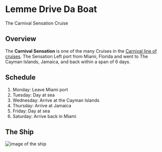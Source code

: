 # Lemme Drive Da Boat
The Carnival Sensation Cruise
## Overview 
The **Carnival Sensation** is one of the many Cruises in the [Carnival line of cruises](https://www.carnival.com/?gclsrc=aw.ds&gclid=EAIaIQobChMI8sPKlojJ5QIVhJ-zCh3U1w36EAAYASAAEgJsN_D_BwE&gclsrc=aw.ds). The Sensation Left port from Miami, Florida and went to The Cayman Islands, Jamaica, and back within a span of 6 days.
## Schedule
1. Monday: Leave Miami port
1. Tuesday: Day at sea
1. Wednesday: Arrive at the Cayman Islands
1. Thursday: Arrive at Jamaica
1. Friday: Day at sea
1. Saturday: Arrive back in Miami
## The Ship
![image of the ship](https://www.google.com/url?sa=i&source=images&cd=&cad=rja&uact=8&ved=2ahUKEwi80ob83tXlAhXjct8KHTKBA6AQjRx6BAgBEAQ&url=https%3A%2F%2Fwww.carnival.com%2Fcruise-ships%2Fcarnival-sensation.aspx&psig=AOvVaw0FsrD9di8gAxwHVJrkWmgu&ust=1573135072924251)